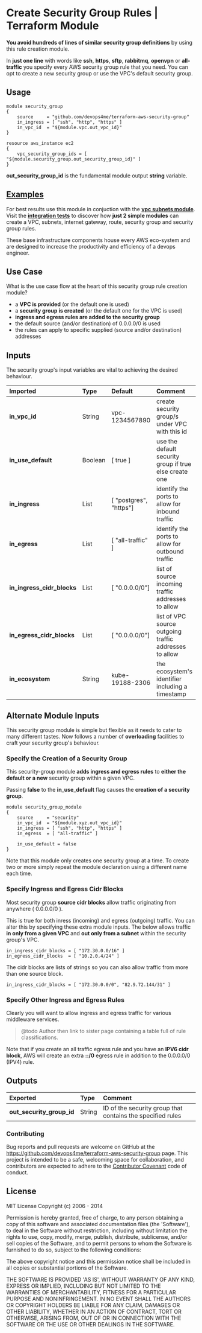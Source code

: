 
# Create Security Group Rules | Terraform Module

**You avoid hundreds of lines of similar security group definitions** by using this rule creation module.

In **just one line** with words like **ssh**, **https**, **sftp**, **rabbitmq**, **openvpn** or **all-traffic** you specify every AWS security group rule that you need. You can opt to create a new security group or use the VPC's default security group.

## Usage

    module security_group
    {
        source     = "github.com/devops4me/terraform-aws-security-group"
        in_ingress = [ "ssh", "http", "https" ]
        in_vpc_id  = "${module.vpc.out_vpc_id}"
    }

    resource aws_instance ec2
    {
        vpc_security_group_ids = [ "${module.security_group.out_security_group_id}" ]
    }

**out_security_group_id** is the fundamental module output **string** variable.

## [Examples](integration.test.dir)

For best results use this module in conjuction with the **[vpc subnets module](../../../terraform-aws-vpc-network)**. Visit the **[integration tests](integration.test.dir)** to discover how **just 2 simple modules** can create a VPC, subnets, internet gateway, route, security group and security group rules.

These base infrastructure components house every AWS eco-system and are designed to increase the productivity and efficiency of a devops engineer.


## Use Case

What is the use case flow at the heart of this security group rule creation module?

- a **VPC is provided** (or the default one is used)
- a **security group is created** (or the default one for the VPC is used)
- **ingress and egress rules are added to the security group**
- the default source (and/or destination) of 0.0.0.0/0 is used
- the rules can apply to specific supplied (source and/or destination) addresses


## Inputs

The security group's input variables are vital to achieving the desired behaviour.

| Imported | Type | Default | Comment |
|:-------- |:---- |:------- |:------- |
**in_vpc_id** | String | vpc-1234567890 | create security group/s under VPC with this id
**in_use_default** | Boolean | [ true ] | use the default security group if true else create one
**in_ingress** | List | [ "postgres", "https"] | identify the ports to allow for inbound traffic
**in_egress** | List | [ "all-traffic" ] | identify the ports to allow for outbound traffic
**in_ingress_cidr_blocks** | List | [ "0.0.0.0/0"] | list of source incoming traffic addresses to allow
**in_egress_cidr_blocks** | List | [ "0.0.0.0/0"] | list of VPC source outgoing traffic addresses to allow
**in_ecosystem** | String | kube-19188-2306 | the ecosystem's identifier including a timestamp

## Alternate Module Inputs

This security group module is simple but flexible as it needs to cater to many different tastes. Now follows a number of **overloading** facilities to craft your security group's behaviour.

### Specify the Creation of a Security Group
This security-group module **adds ingress and egress rules** to **either the default or a new** security group within a given VPC.


Passing **false** to the **in_use_default** flag causes the **creation of a security group**.

    module security_group_module
    {
        source     = "security"
        in_vpc_id  = "${module.xyz.out_vpc_id}"
        in_ingress = [ "ssh", "http", "https" ]
        in_egress  = [ "all-traffic" ]

        in_use_default = false
    }

Note that this module only creates one security group at a time. To create two or more simply repeat the module declaration using a different name each time.

### Specify Ingress and Egress Cidr Blocks

Most security group **source cidr blocks** allow traffic originating from anywhere ( 0.0.0.0/0 ).

This is true for both inress (incoming) and egress (outgoing) traffic. You can alter this by specifying these extra module inputs. The below allows traffic **in only from a given VPC** and **out only from a subnet** within the security group's VPC.

    in_ingress_cidr_blocks = [ "172.30.0.0/16" ]
    in_egress_cidr_blocks  = [ "10.2.0.4/24" ]

The cidr blocks are lists of strings so you can also allow traffic from more than one source block.

    in_ingress_cidr_blocks = [ "172.30.0.0/0", "82.9.72.144/31" ]

### Specify Other Ingress and Egress Rules

Clearly you will want to allow ingress and egress traffic for various middleware services.

> @todo Author then link to sister page containing a table full of rule classifications.

Note that if you create an all traffic egress rule and you have an **IPV6 cidr block**, AWS will create an extra **::/0** egress rule in addition to the 0.0.0.0/0 (IPV4) rule.


## Outputs

| Exported                 | Type   | Comment |
|:------------------------ |:------ |:------- |
**out_security_group_id**  | String | ID of the security group that contains the specified rules


### Contributing

Bug reports and pull requests are welcome on GitHub at the https://github.com/devops4me/terraform-aws-security-group page. This project is intended to be a safe, welcoming space for collaboration, and contributors are expected to adhere to the [Contributor Covenant](http://contributor-covenant.org) code of conduct.

License
-------

MIT License
Copyright (c) 2006 - 2014

Permission is hereby granted, free of charge, to any person obtaining
a copy of this software and associated documentation files (the
'Software'), to deal in the Software without restriction, including
without limitation the rights to use, copy, modify, merge, publish,
distribute, sublicense, and/or sell copies of the Software, and to
permit persons to whom the Software is furnished to do so, subject to
the following conditions:

The above copyright notice and this permission notice shall be
included in all copies or substantial portions of the Software.

THE SOFTWARE IS PROVIDED 'AS IS', WITHOUT WARRANTY OF ANY KIND,
EXPRESS OR IMPLIED, INCLUDING BUT NOT LIMITED TO THE WARRANTIES OF
MERCHANTABILITY, FITNESS FOR A PARTICULAR PURPOSE AND NONINFRINGEMENT.
IN NO EVENT SHALL THE AUTHORS OR COPYRIGHT HOLDERS BE LIABLE FOR ANY
CLAIM, DAMAGES OR OTHER LIABILITY, WHETHER IN AN ACTION OF CONTRACT,
TORT OR OTHERWISE, ARISING FROM, OUT OF OR IN CONNECTION WITH THE
SOFTWARE OR THE USE OR OTHER DEALINGS IN THE SOFTWARE.
